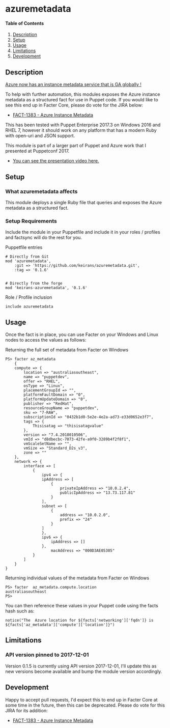 # azuremetadata

#### Table of Contents

1. [Description](#description)
2. [Setup](#setup)
3. [Usage](#usage)
4. [Limitations](#limitations)
5. [Development](#development)

## Description

[Azure now has an instance metadata service that is GA globally !](https://docs.microsoft.com/en-us/azure/virtual-machines/virtual-machines-instancemetadataservice-overview)

To help with further automation, this modules exposes the Azure instance metadata as a structured fact for use in Puppet code.
If you would like to see this end up in Facter Core, please do vote for the JIRA below:
* [FACT-1383 - Azure Instance Metadata ](https://tickets.puppetlabs.com/browse/FACT-1383)

This has been tested with Puppet Enterprise 2017.3 on Windows 2016 and RHEL 7, however it should work on any platform that has a modern Ruby with open-uri and JSON support.

This module is part of a larger part of Puppet and Azure work that I presented at Puppetconf 2017.

* [You can see the presentation video here.](https://www.youtube.com/watch?v=tbWeYvOHvJE)

## Setup

### What azuremetadata affects 
This module deploys a single Ruby file that queries and exposes the Azure metadata as a structured fact.

### Setup Requirements

Include the module in your Puppetfile and include it in your roles / profiles and  factsync will do the rest for you.

Puppetfile entries


    # Directly from Git
    mod 'azuremetadata',
        :git => 'https://github.com/keirans/azuremetadata.git',
        :tag => '0.1.6'

    
    # Directly from the forge
    mod 'keirans-azuremetadata', '0.1.6'


Role / Profile inclusion



    include azuremetadata
    


## Usage

Once the fact is in place, you can use Facter on your Windows and Linux nodes to access the values as follows:


Returning the full set of metadata from Facter on Windows

    PS> facter az_metadata
        {
        compute => {
            location => "australiasoutheast",
            name => "puppetdev",
            offer => "RHEL",
            osType => "Linux",
            placementGroupId => "",
            platformFaultDomain => "0",
            platformUpdateDomain => "0",
            publisher => "RedHat",
            resourceGroupName => "puppetdev",
            sku => "7-RAW",
            subscriptionId => "0432b1d0-5e2e-4e2a-ad73-e33d0652e3f7",
            tags => {
                Thisisatag => "thisisatagvalue"
            },
            version => "7.4.2018010506",
            vmId => "d8dbecbc-7073-42fe-a9f0-3289b4f2f8f1",
            vmScaleSetName => "",
            vmSize => "Standard_D2s_v3",
            zone => ""
        },
        network => {
            interface => [
                {
                    ipv4 => {
                    ipAddress => [
                        {
                            privateIpAddress => "10.0.2.4",
                            publicIpAddress => "13.73.117.81"
                        }
                    ],
                    subnet => [
                        {
                            address => "10.0.2.0",
                            prefix => "24"
                        }
                    ]
                    },
                    ipv6 => {
                        ipAddress => []
                    },
                        macAddress => "000D3AE05305"
                }
            ]
        }
    }

Returning individual values of the metadata from Facter on Windows


    PS> facter  az_metadata.compute.location
    australiasoutheast
    PS>
    
You can then reference these values in your Puppet code using the facts hash such as:

    notice("The  Azure location for ${facts['networking']['fqdn']} is ${facts['az_metadata']['compute']['location']}")


## Limitations

### API version pinned to 2017-12-01
Version 0.1.5 is currently using API version 2017-12-01, I'll update this as new versions become available and bump the module version accordingly.

## Development
Happy to accept pull requests, I'd expect this to end up in Facter Core at some time in the future, then this can be deprecated.
Please do vote for this JIRA for its addition: 
* [FACT-1383 - Azure Instance Metadata ](https://tickets.puppetlabs.com/browse/FACT-1383)
